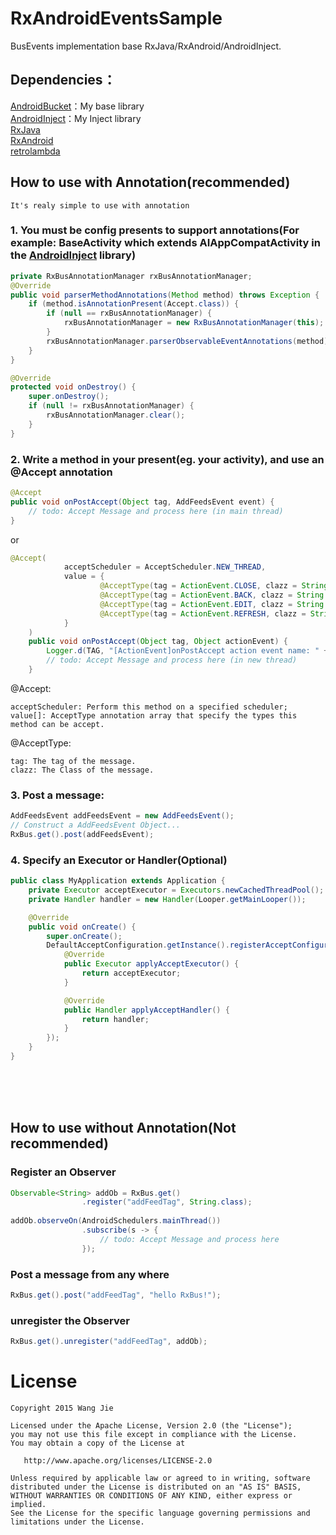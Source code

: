 # RxAndroidEventsSample
BusEvents implementation base RxJava/RxAndroid/AndroidInject.
## Dependencies：</br>
[AndroidBucket](https://github.com/wangjiegulu/AndroidBucket)：My base library</br>
[AndroidInject](https://github.com/wangjiegulu/androidInject)：My Inject library</br>
[RxJava](https://github.com/ReactiveX/RxJava)</br>
[RxAndroid](https://github.com/ReactiveX/RxAndroid)</br>
[retrolambda](https://github.com/evant/gradle-retrolambda)</br>

## How to use with Annotation(recommended)
`It's realy simple to use with annotation`
### 1. You must be config presents to support annotations(For example: BaseActivity which extends AIAppCompatActivity in the [AndroidInject](https://github.com/wangjiegulu/androidInject) library)
```java
private RxBusAnnotationManager rxBusAnnotationManager;
@Override
public void parserMethodAnnotations(Method method) throws Exception {
    if (method.isAnnotationPresent(Accept.class)) {
        if (null == rxBusAnnotationManager) {
            rxBusAnnotationManager = new RxBusAnnotationManager(this);
        }
        rxBusAnnotationManager.parserObservableEventAnnotations(method);
    }
}

@Override
protected void onDestroy() {
    super.onDestroy();
    if (null != rxBusAnnotationManager) {
        rxBusAnnotationManager.clear();
    }
}
```
### 2. Write a method in your present(eg. your activity), and use an @Accept annotation
```java
@Accept
public void onPostAccept(Object tag, AddFeedsEvent event) {
    // todo: Accept Message and process here (in main thread)
}
```
or
```java
@Accept(
            acceptScheduler = AcceptScheduler.NEW_THREAD,
            value = {
                    @AcceptType(tag = ActionEvent.CLOSE, clazz = String.class),
                    @AcceptType(tag = ActionEvent.BACK, clazz = String.class),
                    @AcceptType(tag = ActionEvent.EDIT, clazz = String.class),
                    @AcceptType(tag = ActionEvent.REFRESH, clazz = String.class)
            }
    )
    public void onPostAccept(Object tag, Object actionEvent) {
        Logger.d(TAG, "[ActionEvent]onPostAccept action event name: " + actionEvent);
        // todo: Accept Message and process here (in new thread)
    }
```

@Accept:
```
acceptScheduler: Perform this method on a specified scheduler;
value[]: AcceptType annotation array that specify the types this method can be accept. 
```
@AcceptType:
```
tag: The tag of the message.
clazz: The Class of the message.
```

### 3. Post a message:
```java
AddFeedsEvent addFeedsEvent = new AddFeedsEvent();
// Construct a AddFeedsEvent Object...
RxBus.get().post(addFeedsEvent);
```

### 4. Specify an Executor or Handler(Optional)
```java
public class MyApplication extends Application {
    private Executor acceptExecutor = Executors.newCachedThreadPool();
    private Handler handler = new Handler(Looper.getMainLooper());

    @Override
    public void onCreate() {
        super.onCreate();
        DefaultAcceptConfiguration.getInstance().registerAcceptConfiguration(new DefaultAcceptConfiguration.OnDefaultAcceptConfiguration() {
            @Override
            public Executor applyAcceptExecutor() {
                return acceptExecutor;
            }

            @Override
            public Handler applyAcceptHandler() {
                return handler;
            }
        });
    }
}
```

</br></br></br>

## How to use without Annotation(Not recommended)
### Register an Observer
```java
Observable<String> addOb = RxBus.get()
                .register("addFeedTag", String.class);
                
addOb.observeOn(AndroidSchedulers.mainThread())
                .subscribe(s -> {
                    // todo: Accept Message and process here
                });
```
### Post a message from any where
```java
RxBus.get().post("addFeedTag", "hello RxBus!");
```
### unregister the Observer
```java
RxBus.get().unregister("addFeedTag", addOb);
```

License
=======

    Copyright 2015 Wang Jie

    Licensed under the Apache License, Version 2.0 (the "License");
    you may not use this file except in compliance with the License.
    You may obtain a copy of the License at

       http://www.apache.org/licenses/LICENSE-2.0

    Unless required by applicable law or agreed to in writing, software
    distributed under the License is distributed on an "AS IS" BASIS,
    WITHOUT WARRANTIES OR CONDITIONS OF ANY KIND, either express or implied.
    See the License for the specific language governing permissions and
    limitations under the License.
